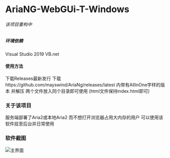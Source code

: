 # AriaNG-WebGUi-T-Windows

###### 该项目重构中


##### 环境依赖
Visual Studio 2019
VB.net

#### 使用方法
下载Releases最新发行
下载https://github.com/mayswind/AriaNg/releases/latest 内带有AllInOne字样的版本 并解压
两个文件放入同个目录即可使用 (html文件保持index.html即可)

### 关于该项目
服务端部署了Aria2或本地Aria2 而不想打开浏览器占用大内存的用户
可以使用该软件挂至后台并日常使用

### 软件截图
![主界面](https://hksstudio.xyz/wp-content/uploads/2021/01/QQ截图20210103212948.png "软件轮廓")
